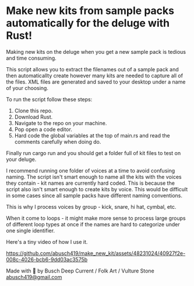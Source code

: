 # Make new kits from sample packs automatically for the deluge with Rust!

Making new kits on the deluge when you get a new sample pack is tedious and time consuming.

This script allows you to extract the filenames out of a sample pack and then automaticallty create however many kits are needed to capture all of the files. 
XML files are generated and saved to your desktop under a name of your choosing. 

To run the script follow these steps:
1. Clone this repo. 
2. Download Rust. 
3. Navigate to the repo on your machine. 
4. Pop open a code editor. 
5. Hard code the global variables at the top of main.rs and read the comments carefully when doing do. 

Finally run cargo run and you should get a folder full of kit files to test on your deluge. 

I recommend running one folder of voices at a time to avoid confusing naming. The script isn't smart enough to name all the kits with the voices they contain - kit names are currently hard coded. This is because the script also isn't smart enough to create kits by voice. This would be difficult in some cases since all sample packs have different naming conventions. 

This is why I process voices by group - kick, snare, hi hat, cymbal, etc. 

When it come to loops - it might make more sense to process large groups of different loop types at once if the names are hard to categorize under one single identifier. 

Here's a tiny video of how I use it.

https://github.com/abusch419/make_new_kit/assets/48231024/40927f2e-008c-4026-bcb6-9dd03ac3575b



Made with 🖤 by Busch 
Deep Current / Folk Art / Vulture Stone
abusch419@gmail.com
